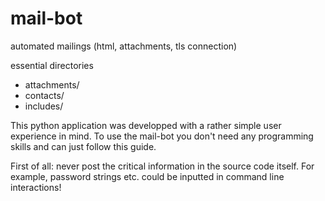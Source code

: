 # mail-bot
 
automated mailings (html, attachments, tls connection)

essential directories
* attachments/
* contacts/
* includes/

This python application was developped with a rather simple user experience in mind. To use the mail-bot you don't need any programming skills and can just follow this guide.

First of all: never post the critical information in the source code itself. For example, password strings etc. could be inputted in command line interactions!


